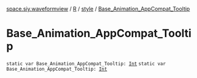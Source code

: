 [space.siy.waveformview](../../index.md) / [R](../index.md) / [style](index.md) / [Base_Animation_AppCompat_Tooltip](./-base_-animation_-app-compat_-tooltip.md)

# Base_Animation_AppCompat_Tooltip

`static var Base_Animation_AppCompat_Tooltip: `[`Int`](https://kotlinlang.org/api/latest/jvm/stdlib/kotlin/-int/index.html)
`static var Base_Animation_AppCompat_Tooltip: `[`Int`](https://kotlinlang.org/api/latest/jvm/stdlib/kotlin/-int/index.html)